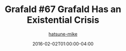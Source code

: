 ---
title: "Grafald #67 Grafald Has an Existential Crisis"
type: "image"
date: 2016-02-02T01:00:00-04:00
draft: false
categories:
- comics
- collaborations
tags:
- grafald
image_path: "/projects/grafald/comics/img/2016/67.png"
alt_text: ""
is_subpage: true
author: "[hatsune-mike](https://cohost.org/hatsune-mike)"
---